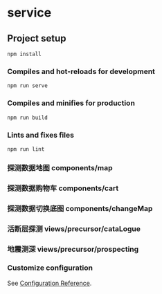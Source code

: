 # service

## Project setup
```
npm install
```

### Compiles and hot-reloads for development
```
npm run serve
```

### Compiles and minifies for production
```
npm run build
```

### Lints and fixes files
```
npm run lint
```

### 探测数据地图 components/map
### 探测数据购物车 components/cart
### 探测数据切换底图 components/changeMap
### 活断层探测 views/precursor/cataLogue
### 地震测深 views/precursor/prospecting

### Customize configuration
See [Configuration Reference](https://cli.vuejs.org/config/).
